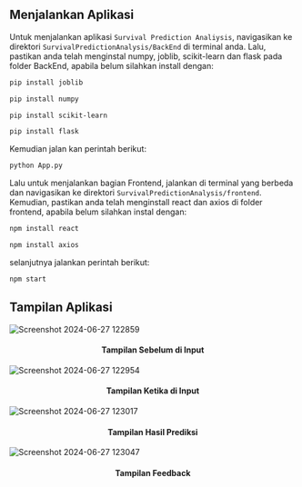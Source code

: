 ## Menjalankan Aplikasi
Untuk menjalankan aplikasi `Survival Prediction Analiysis`, navigasikan ke direktori `SurvivalPredictionAnalysis/BackEnd` di terminal anda. Lalu, pastikan anda telah menginstal numpy, joblib, scikit-learn dan flask pada folder BackEnd, apabila belum silahkan install dengan:
```bash
pip install joblib
```
```bash
pip install numpy
```
```bash
pip install scikit-learn
```
```bash
pip install flask
```
Kemudian jalan kan perintah berikut:
```bash
python App.py
```

Lalu untuk menjalankan bagian Frontend, jalankan di terminal yang berbeda dan navigasikan ke direktori `SurvivalPredictionAnalysis/frontend`. Kemudian, pastikan anda telah menginstall react dan axios di folder frontend, apabila belum silahkan instal dengan:
```bash
npm install react
```
```bash
npm install axios
```
selanjutnya jalankan perintah berikut:
```bash
npm start
```

## Tampilan Aplikasi
![Screenshot 2024-06-27 122859](https://github.com/nataliatw/DMML24-ProjectTask/assets/114470172/9cb0b65d-9afb-48d7-9523-2fc21a64bc83)
<h4 align="center">Tampilan Sebelum di Input</h4>

![Screenshot 2024-06-27 122954](https://github.com/nataliatw/DMML24-ProjectTask/assets/114470172/c47d5779-1d35-4ee0-9ff9-86aeb5b27a67)
<h4 align="center">Tampilan Ketika di Input</h4>

![Screenshot 2024-06-27 123017](https://github.com/nataliatw/DMML24-ProjectTask/assets/114470172/fca297f5-199a-43ef-92fe-6bb7a71a6b69)
<h4 align="center">Tampilan Hasil Prediksi</h4>

![Screenshot 2024-06-27 123047](https://github.com/nataliatw/DMML24-ProjectTask/assets/114470172/4fdfa987-7707-4158-8ed7-5323b03fa23a)
<h4 align="center">Tampilan Feedback</h4>
